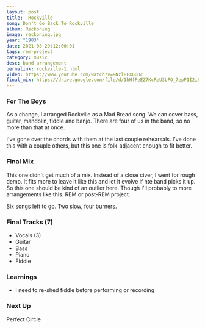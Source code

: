 ```yaml
---
layout: post
title:  Rockville
song: Don't Go Back To Rockville
album: Reckoning
image: reckoning.jpg
year: "1983"
date: 2021-08-29t12:00:01
tags: rem-project
category: music
desc: band arrangement
permalink: rockville-1.html
video: https://www.youtube.com/watch?v=9Nzl8EXGODc
final_mix: https://drive.google.com/file/d/1hHfFeEZ7KcReU3bFO_7epP1I2iSophV8/view?usp=sharing
---
```


### For The Boys

As a change, I arranged Rockville as a Mad Bread song. We can cover bass, guitar, mandolin, fiddle and banjo. There are four of us in the band, so  no more than that at once.

I've gone over the chords with them at the last couple rehearsals. I've done this with a couple others, but this one is folk-adjacent enough to fit better.

### Final Mix

This one didn't get much of a mix. Instead of a close civer, I went for rough demo. It fits more to leave it like this and let it evolve if hte band picks it up. So this one should be kind of an outlier here. Though I'll probably to more arrangements like this. REM or post-REM project.

Six songs left to go. Two slow, four burners.

### Final Tracks (7)
- Vocals (3)
- Guitar
- Bass
- Piano
- Fiddle

### Learnings

- I need to re-shed fiddle before performing or recording

### Next Up

Perfect Circle